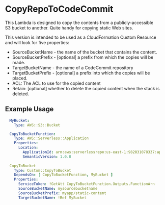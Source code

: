 # CopyRepoToCodeCommit

This Lambda is designed to copy the contents from a publicly-accessible S3 bucket to another. Quite handy for copying static Web sites.

This version is intended to be used as a CloudFormation Custom Resource and will look for five properties:
* SourceBucketName - the name of the bucket that contains the content.
* SourceBucketPrefix - [optional] a prefix from which the copies will be made.
* TargetBucketName - the name of a CodeCommit repository
* TargetBucketPrefix - [optional] a prefix into which the copies will be placed. 
* ACL: The ACL to use for the copied content
* Retain: [optional] whether to delete the copied content when the stack is deleted.

## Example Usage
``` yaml
  MyBucket:
    Type: AWS::S3::Bucket

  CopyToBucketFunction:
    Type: AWS::Serverless::Application
    Properties:
      Location:
        ApplicationId: arn:aws:serverlessrepo:us-east-1:982831078337:applications/CopyToBucket
        SemanticVersion: 1.0.0
  
  CopyToBucket
    Type: Custom::CopyToBucket
    DependsOn: [ CopyToBucketFunction, MyBucket ]
    Properties:
      ServiceToken: !GetAtt CopyToBucketFunction.Outputs.FunctionArn
      SourceBucketName: mysourcebucketname
      SourceBucketPrefix: myapp/static-content
      TargetBucketName: !Ref MyBucket
```
